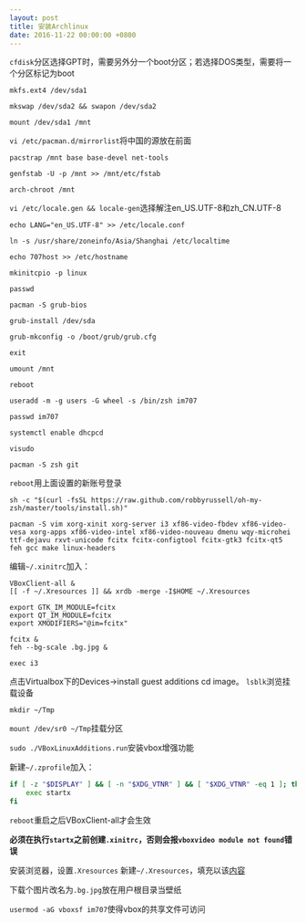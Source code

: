 ```yaml
---
layout: post
title: 安装Archlinux
date: 2016-11-22 00:00:00 +0800
---
```


`cfdisk`分区选择GPT时，需要另外分一个boot分区；若选择DOS类型，需要将一个分区标记为boot

`mkfs.ext4 /dev/sda1`

`mkswap /dev/sda2 && swapon /dev/sda2`

`mount /dev/sda1 /mnt`

`vi /etc/pacman.d/mirrorlist`将中国的源放在前面

`pacstrap /mnt base base-devel net-tools`

`genfstab -U -p /mnt >> /mnt/etc/fstab`

`arch-chroot /mnt`

`vi /etc/locale.gen && locale-gen`选择解注en_US.UTF-8和zh_CN.UTF-8

`echo LANG="en_US.UTF-8" >> /etc/locale.conf`

`ln -s /usr/share/zoneinfo/Asia/Shanghai /etc/localtime`

`echo 707host >> /etc/hostname`

`mkinitcpio -p linux`

`passwd`

`pacman -S grub-bios`

`grub-install /dev/sda`

`grub-mkconfig -o /boot/grub/grub.cfg`

`exit`

`umount /mnt`

`reboot`

`useradd -m -g users -G wheel -s /bin/zsh im707`

`passwd im707`

`systemctl enable dhcpcd`

`visudo`

`pacman -S zsh git`

`reboot`用上面设置的新账号登录

`sh -c "$(curl -fsSL https://raw.github.com/robbyrussell/oh-my-zsh/master/tools/install.sh)"`

`pacman -S vim xorg-xinit xorg-server i3 xf86-video-fbdev xf86-video-vesa xorg-apps xf86-video-intel xf86-video-nouveau dmenu wqy-microhei ttf-dejavu rxvt-unicode fcitx fcitx-configtool fcitx-gtk3 fcitx-qt5 feh gcc make linux-headers`

编辑`~/.xinitrc`加入：

```
VBoxClient-all &
[[ -f ~/.Xresources ]] && xrdb -merge -I$HOME ~/.Xresources

export GTK_IM_MODULE=fcitx
export QT_IM_MODULE=fcitx
export XMODIFIERS="@im=fcitx"

fcitx &
feh --bg-scale .bg.jpg &

exec i3
```

点击Virtualbox下的Devices->install guest additions cd image。
`lsblk`浏览挂载设备

`mkdir ~/Tmp`

`mount /dev/sr0 ~/Tmp`挂载分区

`sudo ./VBoxLinuxAdditions.run`安装vbox增强功能

新建`~/.zprofile`加入：

```zsh
if [ -z "$DISPLAY" ] && [ -n "$XDG_VTNR" ] && [ "$XDG_VTNR" -eq 1 ]; then
	exec startx
fi
```

`reboot`重启之后VBoxClient-all才会生效

**必须在执行`startx`之前创建`.xinitrc`，否则会报`vboxvideo module not found`错误**

安装浏览器，设置`.Xresources`
新建`~/.Xresources`，填充以该[内容](http://codepad.org/8jSRXgMC)

下载个图片改名为`.bg.jpg`放在用户根目录当壁纸

`usermod -aG vboxsf im707`使得vbox的共享文件可访问
